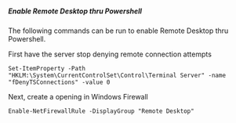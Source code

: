 ##### Enable Remote Desktop thru Powershell

The following commands can be run to enable Remote Desktop thru Powershell. 

First have the server stop denying remote connection attempts

```
Set-ItemProperty -Path "HKLM:\System\CurrentControlSet\Control\Terminal Server" -name "fDenyTSConnections" -value 0
```

Next, create a opening in Windows Firewall
```
Enable-NetFirewallRule -DisplayGroup "Remote Desktop"
```
